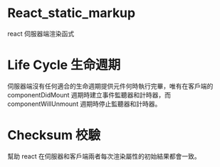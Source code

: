 # React_static_markup
react 伺服器端渲染函式

# Life Cycle 生命週期

伺服器端沒有任何適合的生命週期提供元件何時執行完畢，唯有在客戶端的 componentDidMount 週期時建立事件監聽器和計時器，而 componentWillUnmount 週期時停止監聽器和計時器。

# Checksum 校驗

幫助 react 在伺服器和客戶端兩者每次渲染屬性的初始結果都會一致。
